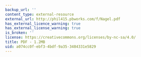 ```yaml
---
backup_url: ''
content_type: external-resource
external_url: http://phil415.pbworks.com/f/Nagel.pdf
has_external_licence_warning: true
has_external_license_warning: true
is_broken: ''
license: https://creativecommons.org/licenses/by-nc-sa/4.0/
title: PDF - 1.2MB
uid: a074cc0f-ebf3-4bdf-9a35-3484331e5829
---
```

